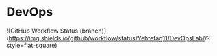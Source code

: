 # DevOps
![GitHub Workflow Status (branch)](https://img.shields.io/github/workflow/status/Yehtetag11/DevOpsLab/<action name taken from main.yml>/<branch>?style=flat-square)
